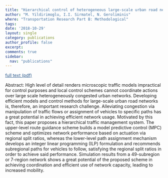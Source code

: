 ```yaml
---
title: "Hierarchical control of heterogeneous large-scale urban road networks via path assignment and regional route guidance"
author: "M. Yildirimoglu, I.I. Sirmatel, N. Geroliminis"
where: "Transportation Research Part B: Methodological"
tags: 
date: '2018-10-29'
layout: single
category: publications
author_profile: false
excerpt: 
comments: true
sidebar:
  nav: "publications"
---
```

<a href="https://sirmatel.github.io/assets/files/yildirimoglu2018hierarchical.pdf" style="color: #2d5a8c; text-decoration:underline">full text (pdf)</a>

Abstract: High level of detail renders microscopic traffic models impractical for control purposes and local control schemes cannot coordinate actions over large scale heterogeneously congested urban networks. Developing efficient models and control methods for large-scale urban road networks is, therefore, an important research challenge. Alleviating congestion via manipulation of traffic flows or assignment of vehicles to specific paths has a great potential in achieving efficient network usage. Motivated by this fact, this paper proposes a hierarchical traffic management system. The upper-level route guidance scheme builds a model predictive control (MPC) scheme and optimizes network performance based on actuation via regional split ratios, whereas the lower-level path assignment mechanism develops an integer linear programming (ILP) formulation and recommends subregional paths for vehicles to follow, satisfying the regional split ratios in order to achieve said performance. Simulation results from a 49-subregion or 7-region network shows a great potential of the proposed scheme in achieving coordination and efficient use of network capacity, leading to increased mobility.
